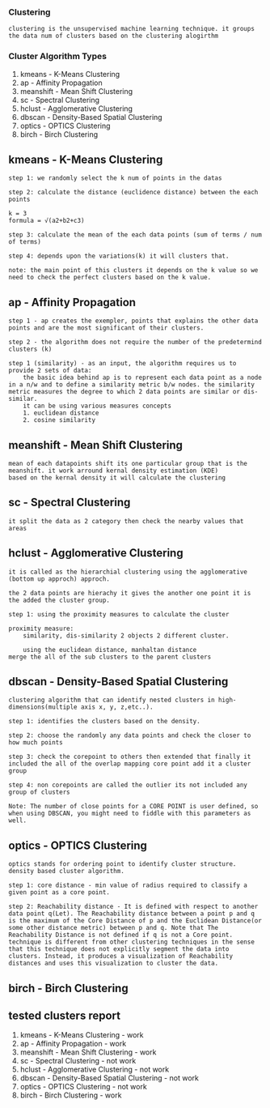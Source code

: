 ### Clustering
    clustering is the unsupervised machine learning technique. it groups the data num of clusters based on the clustering alogirthm

### Cluster Algorithm Types
1. kmeans - K-Means Clustering
2. ap  -  Affinity Propagation
3. meanshift - Mean Shift Clustering
4. sc - Spectral Clustering
5. hclust - Agglomerative Clustering
6. dbscan - Density-Based Spatial Clustering
7. optics - OPTICS Clustering
8. birch - Birch Clustering

## kmeans - K-Means Clustering
    step 1: we randomly select the k num of points in the datas
    
    step 2: calculate the distance (euclidence distance) between the each points 

    k = 3    
    formula = √(a2+b2+c3)

    step 3: calculate the mean of the each data points (sum of terms / num of terms)

    step 4: depends upon the variations(k) it will clusters that. 

    note: the main point of this clusters it depends on the k value so we need to check the perfect clusters based on the k value. 

## ap  -  Affinity Propagation
    step 1 - ap creates the exempler, points that explains the other data points and are the most significant of their clusters.  

    step 2 - the algorithm does not require the number of the predetermind clusters (k)

    step 1 (similarity) - as an input, the algorithm requires us to provide 2 sets of data:
        the basic idea behind ap is to represent each data point as a node in a n/w and to define a similarity metric b/w nodes. the similarity metric measures the degree to which 2 data points are similar or dis-similar.
        it can be using various measures concepts 
        1. euclidean distance 
        2. cosine similarity

## meanshift - Mean Shift Clustering
    mean of each datapoints shift its one particular group that is the meanshift. it work arround kernal density estimation (KDE)
    based on the kernal density it will calculate the clustering

## sc - Spectral Clustering
    it split the data as 2 category then check the nearby values that areas 

## hclust - Agglomerative Clustering
    it is called as the hierarchial clustering using the agglomerative (bottom up approch) approch.

    the 2 data points are hierachy it gives the another one point it is the added the cluster group.

    step 1: using the proximity measures to calculate the cluster

    proximity measure:
        similarity, dis-similarity 2 objects 2 different cluster.
        
        using the euclidean distance, manhaltan distance
    merge the all of the sub clusters to the parent clusters 

## dbscan - Density-Based Spatial Clustering
    clustering algorithm that can identify nested clusters in high-dimensions(multiple axis x, y, z,etc..). 

    step 1: identifies the clusters based on the density.

    step 2: choose the randomly any data points and check the closer to how much points 

    step 3: check the corepoint to others then extended that finally it included the all of the overlap mapping core point add it a cluster group

    step 4: non corepoints are called the outlier its not included any group of clusters

    Note: The number of close points for a CORE POINT is user defined, so when using DBSCAN, you might need to fiddle with this parameters as well.


## optics - OPTICS Clustering
    optics stands for ordering point to identify cluster structure. density based cluster algorithm.
    
    step 1: core distance - min value of radius required to classify a given point as a core point.

    step 2: Reachability distance - It is defined with respect to another data point q(Let). The Reachability distance between a point p and q is the maximum of the Core Distance of p and the Euclidean Distance(or some other distance metric) between p and q. Note that The Reachability Distance is not defined if q is not a Core point. technique is different from other clustering techniques in the sense that this technique does not explicitly segment the data into clusters. Instead, it produces a visualization of Reachability distances and uses this visualization to cluster the data. 
    
## birch - Birch Clustering

## tested clusters report

1. kmeans - K-Means Clustering - work
2. ap  -  Affinity Propagation - work
3. meanshift - Mean Shift Clustering - work
4. sc - Spectral Clustering - not work
5. hclust - Agglomerative Clustering - not work
6. dbscan - Density-Based Spatial Clustering - not work
7. optics - OPTICS Clustering - not work
8. birch - Birch Clustering - work
